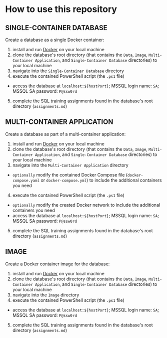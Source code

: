 # How to use this repository

## SINGLE-CONTAINER DATABASE
Create a database as a single Docker container:
1. install and run [Docker](https://www.docker.com/) on your local machine
2. clone the database's root directory (that contains the `Data`, `Image`, `Multi-Container Application`, and `Single-Container Database` directories) to your local machine
3. navigate into the `Single-Container Database` directory
4. execute the contained PowerShell script (the `.ps1` file)
- access the database at `localhost:${hostPort}`; MSSQL login name: `SA`; MSSQL SA password: `P@ssw0rd`
5. complete the SQL training assignments found in the database's root directory (`assignments.md`)

## MULTI-CONTAINER APPLICATION
Create a database as part of a multi-container application:
1. install and run [Docker](https://www.docker.com/) on your local machine
2. clone the database's root directory (that contains the `Data`, `Image`, `Multi-Container Application`, and `Single-Container Database` directories) to your local machine
3. navigate into the `Multi-Container Application` directory
- `optionally` modify the contained Docker Compose file (`docker-compose.yaml` or `docker-compose.yml`) to include the additional containers you need
4. execute the contained PowerShell script (the `.ps1` file)
- `optionally` modify the created Docker network to include the additional containers you need
- access the database at `localhost:${hostPort}`; MSSQL login name: `SA`; MSSQL SA password: `P@ssw0rd`
5. complete the SQL training assignments found in the database's root directory (`assignments.md`)

## IMAGE
Create a Docker container image for the database:
1. install and run [Docker](https://www.docker.com/) on your local machine
2. clone the database's root directory (that contains the `Data`, `Image`, `Multi-Container Application`, and `Single-Container Database` directories) to your local machine
3. navigate into the `Image` directory
4. execute the contained PowerShell script (the `.ps1` file)
- access the database at `localhost:${hostPort}`; MSSQL login name: `SA`; MSSQL SA password: `P@ssw0rd`
5. complete the SQL training assignments found in the database's root directory (`assignments.md`)
